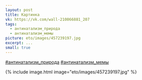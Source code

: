 ```yaml
---
layout: post
title: Картинка
vk: https://vk.com/wall-210066881_207
tags:
  - антинатализм_природа
  - антинатализм_мемы
picture: eto/images/457239197.jpg
excerpt: ...
small: true
---
```

[#антинатализм_природа](poisk.html#антинатализм_природа) 
[#антинатализм_мемы](poisk.html#антинатализм_мемы)

{% include image.html image="eto/images/457239197.jpg" %}